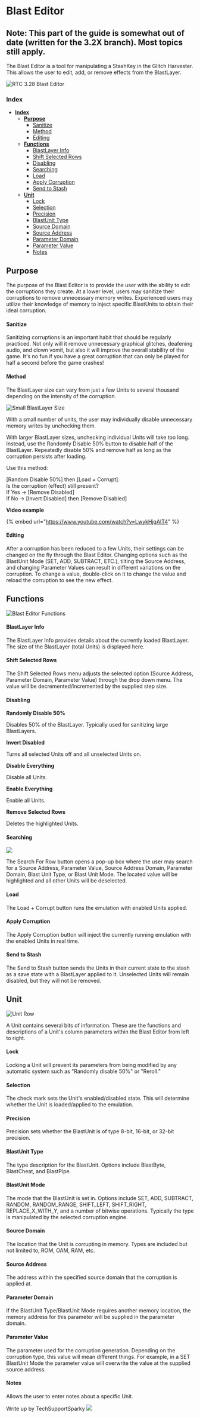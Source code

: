 # Blast Editor

## **Note: This part of the guide is somewhat out of date (written for the 3.2X branch). Most topics still apply.**

The Blast Editor is a tool for manipulating a StashKey in the Glitch Harvester. This allows the user to edit, add, or remove effects from the BlastLayer.

![RTC 3.28 Blast Editor](../../assets/blast-editor-guide/blast-full-image.png)

### Index

* [**Index**](blast-editor.md#index)
  * [**Purpose**](blast-editor.md#purpose)
    * [Sanitize](blast-editor.md#Sanitize)
    * [Method](blast-editor.md#method)
    * [Editing](blast-editor.md#editing)
  * [**Functions**](blast-editor.md#functions)
    * [BlastLayer Info](blast-editor.md#blastlayer-info)
    * [Shift Selected Rows](blast-editor.md#shift-selected-rows)
    * [Disabling](blast-editor.md#disabling-functions)
    * [Searching](blast-editor.md#searching)
    * [Load](blast-editor.md#load)
    * [Apply Corruption](blast-editor.md#apply-corruption)
    * [Send to Stash](blast-editor.md#send-to-stash)
  * [**Unit**](blast-editor.md#category)
    * [Lock](blast-editor.md#lock)
    * [Selection](blast-editor.md#selection)
    * [Precision](blast-editor.md#precision)
    * [BlastUnit Type](blast-editor.md#blastunit-type)
    * [Source Domain](blast-editor.md#source-domain)
    * [Source Address](blast-editor.md#source-address---hex)
    * [Parameter Domain](blast-editor.md#parameter-domain---hex)
    * [Parameter Value](blast-editor.md#parameter-value---hex)
    * [Notes](blast-editor.md#notes)

## Purpose

The purpose of the Blast Editor is to provide the user with the ability to edit the corruptions they create. At a lower level, users may sanitize their corruptions to remove unnecessary memory writes. Experienced users may utilize their knowledge of memory to inject specific BlastUnits to obtain their ideal corruption.

#### Sanitize

Sanitizing corruptions is an important habit that should be regularly practiced. Not only will it remove unnecessary graphical glitches, deafening audio, and clown vomit, but also it will improve the overall stability of the game. It's no fun if you have a great corruption that can only be played for half a second before the game crashes!

#### Method

The BlastLayer size can vary from just a few Units to several thousand depending on the intensity of the corruption.

![Small BlastLayer Size](../../assets/blast-editor-guide/blast-layer-individual.png)

With a small number of units, the user may individually disable unnecessary memory writes by unchecking them.

With larger BlastLayer sizes, unchecking individual Units will take too long. Instead, use the Randomly Disable 50% button to disable half of the BlastLayer. Repeatedly disable 50% and remove half as long as the corruption persists after loading.

Use this method:

\[Random Disable 50%] then \[Load + Corrupt].\
Is the corruption (effect) still present?\
If Yes -> \[Remove Disabled]\
If No -> \[Invert Disabled] then \[Remove Disabled]

**Video example**

{% embed url="https://www.youtube.com/watch?v=LwykHjqAIT4" %}

#### Editing

After a corruption has been reduced to a few Units, their settings can be changed on the fly through the Blast Editor. Changing options such as the BlastUnit Mode (SET, ADD, SUBTRACT, ETC.), tilting the Source Address, and changing Parameter Values can result in different variations on the corruption. To change a value, double-click on it to change the value and reload the corruption to see the new effect.

## Functions

![Blast Editor Functions](../../assets/blast-editor-guide/blast-functions.png)

#### BlastLayer Info

The BlastLayer Info provides details about the currently loaded BlastLayer. The size of the BlastLayer (total Units) is displayed here.

#### Shift Selected Rows

The Shift Selected Rows menu adjusts the selected option (Source Address, Parameter Domain, Parameter Value) through the drop down menu. The value will be decremented/incremented by the supplied step size.

#### Disabling

**Randomly Disable 50%**

Disables 50% of the BlastLayer. Typically used for sanitizing large BlastLayers.

**Invert Disabled**

Turns all selected Units off and all unselected Units on.

**Disable Everything**

Disable all Units.

**Enable Everything**

Enable all Units.

**Remove Selected Rows**

Deletes the highlighted Units.

#### Searching

![](../../assets/blast-editor-guide/blast-search.png)

The Search For Row button opens a pop-up box where the user may search for a Source Address, Parameter Value, Source Address Domain, Parameter Domain, Blast Unit Type, or Blast Unit Mode. The located value will be highlighted and all other Units will be deselected.

#### Load

The Load + Corrupt button runs the emulation with enabled Units applied.

#### Apply Corruption

The Apply Corruption button will inject the currently running emulation with the enabled Units in real time.

#### Send to Stash

The Send to Stash button sends the Units in their current state to the stash as a save state with a BlastLayer applied to it. Unselected Units will remain disabled, but they will not be removed.

## Unit

![Unit Row](../../assets/blast-editor-guide/blast-unit.png)

A Unit contains several bits of information. These are the functions and descriptions of a Unit's column parameters within the Blast Editor from left to right.

#### Lock

Locking a Unit will prevent its parameters from being modified by any automatic system such as "Randomly disable 50%" or "Reroll."

#### Selection

The check mark sets the Unit's enabled/disabled state. This will determine whether the Unit is loaded/applied to the emulation.

#### Precision

Precision sets whether the BlastUnit is of type 8-bit, 16-bit, or 32-bit precision.

#### BlastUnit Type

The type description for the BlastUnit. Options include BlastByte, BlastCheat, and BlastPipe.

#### BlastUnit Mode

The mode that the BlastUnit is set in. Options include SET, ADD, SUBTRACT, RANDOM, RANDOM\_RANGE, SHIFT\_LEFT, SHIFT\_RIGHT, REPLACE\_X\_WITH\_Y, and a number of bitwise operations. Typically the type is manipulated by the selected corruption engine.

#### Source Domain

The location that the Unit is corrupting in memory. Types are included but not limited to, ROM, OAM, RAM, etc.

#### Source Address

The address within the specified source domain that the corruption is applied at.

#### Parameter Domain

If the BlastUnit Type/BlastUnit Mode requires another memory location, the memory address for this parameter will be supplied in the parameter domain.

#### Parameter Value

The parameter used for the corruption generation. Depending on the corruption type, this value will mean different things. For example, in a SET BlastUnit Mode the parameter value will overwrite the value at the supplied source address.

#### Notes

Allows the user to enter notes about a specific Unit.

Write up by TechSupportSparky ![](../../assets/vinecorrupt/RaccAttack.png)

